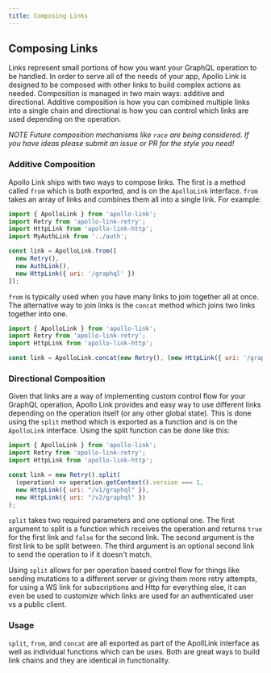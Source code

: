 ```yaml
---
title: Composing Links
---
```


<h2 id="composition">Composing Links</h2>

Links represent small portions of how you want your GraphQL operation to be handled. In order to serve all of the needs of your app, Apollo Link is designed to be composed with other links to build complex actions as needed. Composition is managed in two main ways: additive and directional. Additive composition is how you can combined multiple links into a single chain and directional is how you can control which links are used depending on the operation.

*NOTE Future composition mechanisms like `race` are being considered. If you have ideas please submit an issue or PR for the style you need!*

<h3 id="additive">Additive Composition</h3>

Apollo Link ships with two ways to compose links. The first is a method called `from` which is both exported, and is on the `ApolloLink` interface. `from` takes an array of links and combines them all into a single link. For example:

```js
import { ApolloLink } from 'apollo-link';
import Retry from 'apollo-link-retry';
import HttpLink from 'apollo-link-http';
import MyAuthLink from '../auth';

const link = ApolloLink.from([
  new Retry(),
  new AuthLink(),
  new HttpLink({ uri: '/graphql' })
]);
```

`from` is typically used when you have many links to join together all at once. The alternative way to join links is the `concat` method which joins two links together into one.


```js
import { ApolloLink } from 'apollo-link';
import Retry from 'apollo-link-retry';
import HttpLink from 'apollo-link-http';

const link = ApolloLink.concat(new Retry(), (new HttpLink({ uri: '/graphql' }));
```

<h3 id="directional">Directional Composition</h3>

Given that links are a way of implementing custom control flow for your GraphQL operation, Apollo Link provides and easy way to use different links depending on the operation itself (or any other global state). This is done using the `split` method which is exported as a function and is on the `ApolloLink` interface. Using the split function can be done like this:

```js
import { ApolloLink } from 'apollo-link';
import Retry from 'apollo-link-retry';
import HttpLink from 'apollo-link-http';

const link = new Retry().split(
  (operation) => operation.getContext().version === 1,
  new HttpLink({ uri: "/v1/graphql" }),
  new HttpLink({ uri: "/v2/graphql" })
);
```

`split` takes two required parameters and one optional one. The first argument to split is a function which receives the operation and returns `true` for the first link and `false` for the second link. The second argument is the first link to be split between. The third argument is an optional second link to send the operation to if it doesn't match.

Using `split` allows for per operation based control flow for things like sending mutations to a different server or giving them more retry attempts, for using a WS link for subscriptions and Http for everything else, it can even be used to customize which links are used for an authenticated user vs a public client.

<h3 id="usage">Usage</h3>

`split`, `from`, and `concat` are all exported as part of the ApollLink interface as well as individual functions which can be uses. Both are great ways to build link chains and they are identical in functionality.
